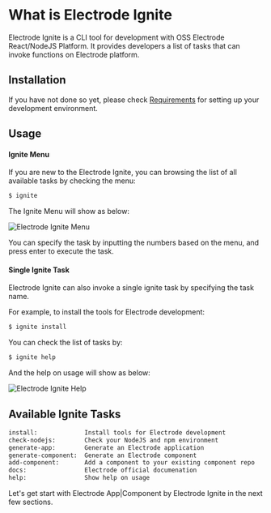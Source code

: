 # What is Electrode Ignite

Electrode Ignite is a CLI tool for development with OSS Electrode React/NodeJS Platform. It provides developers a list of tasks that can invoke functions on Electrode platform.


## Installation

If you have not done so yet, please check [Requirements](/overview/requirements.md) for setting up your development environment.

## Usage

#### Ignite Menu

If you are new to the Electrode Ignite, you can browsing the list of all available tasks by checking the menu:

```bash
$ ignite
```


The Ignite Menu will show as below:

![Electrode Ignite Menu](/images/ignite-menu.png)

You can specify the task by inputting the numbers based on the menu, and press enter to execute the task.


#### Single Ignite Task

Electrode Ignite can also invoke a single ignite task by specifying the task name.

For example, to install the tools for Electrode development:

```bash
$ ignite install
```

You can check the list of tasks by:

```bash
$ ignite help
```

And the help on usage will show as below:

![Electrode Ignite Help](/images/ignite-help.png)


## Available Ignite Tasks

```bash
install:             Install tools for Electrode development
check-nodejs:        Check your NodeJS and npm environment
generate-app:        Generate an Electrode application
generate-component:  Generate an Electrode component
add-component:       Add a component to your existing component repo
docs:                Electrode official documenation
help:                Show help on usage
```


Let's get start with Electrode App|Component by Electrode Ignite in the next few sections.
